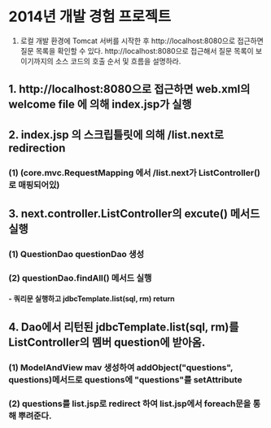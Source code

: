 2014년 개발 경험 프로젝트
=========

1. 로컬 개발 환경에 Tomcat 서버를 시작한 후 http://localhost:8080으로 접근하면 질문 목록을 확인할 수 있다. http://localhost:8080으로 접근해서 질문 목록이 보이기까지의 소스 코드의 호출 순서 및 흐름을 설명하라.

## 1. http://localhost:8080으로 접근하면 web.xml의 welcome file 에 의해 index.jsp가 실행
## 2. index.jsp 의 스크립틀릿에 의해 /list.next로 redirection
### (1) (core.mvc.RequestMapping 에서 /list.next가 ListController()로 매핑되어있)
## 3. next.controller.ListController의 excute() 메서드 실행
### (1) QuestionDao questionDao 생성
### (2) questionDao.findAll() 메서드 실행
#### - 쿼리문 실행하고 jdbcTemplate.list(sql, rm) return
## 4. Dao에서 리턴된 jdbcTemplate.list(sql, rm)를 ListController의 멤버 question에 받아옴.
### (1) ModelAndView mav 생성하여 addObject("questions", questions)메서드로 questions에 "questions"를 setAttribute
### (2) questions를 list.jsp로 redirect 하여 list.jsp에서 foreach문을 통해 뿌려준다.
    
